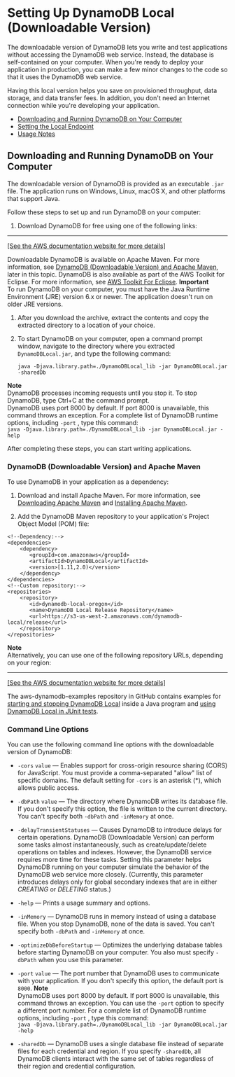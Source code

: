 # Setting Up DynamoDB Local \(Downloadable Version\)<a name="DynamoDBLocal"></a>

The downloadable version of DynamoDB lets you write and test applications without accessing the DynamoDB web service\. Instead, the database is self\-contained on your computer\. When you're ready to deploy your application in production, you can make a few minor changes to the code so that it uses the DynamoDB web service\.

Having this local version helps you save on provisioned throughput, data storage, and data transfer fees\. In addition, you don't need an Internet connection while you're developing your application\.


+ [Downloading and Running DynamoDB on Your Computer](#DynamoDBLocal.DownloadingAndRunning)
+ [Setting the Local Endpoint](DynamoDBLocal.Endpoint.md)
+ [Usage Notes](DynamoDBLocal.UsageNotes.md)

## Downloading and Running DynamoDB on Your Computer<a name="DynamoDBLocal.DownloadingAndRunning"></a>

The downloadable version of DynamoDB is provided as an executable `.jar` file\. The application runs on Windows, Linux, macOS X, and other platforms that support Java\.

Follow these steps to set up and run DynamoDB on your computer:

1. Download DynamoDB for free using one of the following links:  
****    
[\[See the AWS documentation website for more details\]](http://docs.aws.amazon.com/amazondynamodb/latest/developerguide/DynamoDBLocal.html)

   Downloadable DynamoDB is available on Apache Maven\. For more information, see [DynamoDB \(Downloadable Version\) and Apache Maven](#DynamoDBLocal.Maven), later in this topic\. DynamoDB is also available as part of the AWS Toolkit for Eclipse\. For more information, see [AWS Toolkit For Eclipse](https://aws.amazon.com/eclipse/)\.
**Important**  
To run DynamoDB on your computer, you must have the Java Runtime Environment \(JRE\) version 6\.x or newer\. The application doesn't run on older JRE versions\.

1. After you download the archive, extract the contents and copy the extracted directory to a location of your choice\.

1. To start DynamoDB on your computer, open a command prompt window, navigate to the directory where you extracted `DynamoDBLocal.jar`, and type the following command:

   ```
   java -Djava.library.path=./DynamoDBLocal_lib -jar DynamoDBLocal.jar -sharedDb
   ```
**Note**  
DynamoDB processes incoming requests until you stop it\. To stop DynamoDB, type Ctrl\+C at the command prompt\.  
DynamoDB uses port 8000 by default\. If port 8000 is unavailable, this command throws an exception\. For a complete list of DynamoDB runtime options, including `-port` , type this command:  
`java -Djava.library.path=./DynamoDBLocal_lib -jar DynamoDBLocal.jar -help`

After completing these steps, you can start writing applications\.

### DynamoDB \(Downloadable Version\) and Apache Maven<a name="DynamoDBLocal.Maven"></a>

 To use DynamoDB in your application as a dependency:

1.  Download and install Apache Maven\. For more information, see [Downloading Apache Maven](https://maven.apache.org/download.cgi) and [Installing Apache Maven](https://maven.apache.org/install.html)\.

1.  Add the DynamoDB Maven repository to your application's Project Object Model \(POM\) file:

   ```
   <!--Dependency:-->
   <dependencies>
       <dependency>
          <groupId>com.amazonaws</groupId>
          <artifactId>DynamoDBLocal</artifactId>
          <version>[1.11,2.0)</version>
       </dependency>
   </dependencies>
   <!--Custom repository:-->
   <repositories>
       <repository>
          <id>dynamodb-local-oregon</id>
          <name>DynamoDB Local Release Repository</name>
          <url>https://s3-us-west-2.amazonaws.com/dynamodb-local/release</url>
       </repository>
   </repositories>
   ```
**Note**  
Alternatively, you can use one of the following repository URLs, depending on your region:    
****    
[\[See the AWS documentation website for more details\]](http://docs.aws.amazon.com/amazondynamodb/latest/developerguide/DynamoDBLocal.html)

 The aws\-dynamodb\-examples repository in GitHub contains examples for [ starting and stopping DynamoDB Local](https://github.com/awslabs/aws-dynamodb-examples/blob/master/src/test/java/com/amazonaws/services/dynamodbv2/DynamoDBLocalFixture.java) inside a Java program and [ using DynamoDB Local in JUnit tests](https://github.com/awslabs/aws-dynamodb-examples/blob/master/src/test/java/com/amazonaws/services/dynamodbv2/local/embedded/DynamoDBEmbeddedTest.java)\. 

### Command Line Options<a name="DynamoDBLocal.CommandLineOptions"></a>

You can use the following command line options with the downloadable version of DynamoDB:

+ `-cors` `value` — Enables support for cross\-origin resource sharing \(CORS\) for JavaScript\. You must provide a comma\-separated "allow" list of specific domains\. The default setting for `-cors` is an asterisk \(\*\), which allows public access\.

+ `-dbPath` `value` — The directory where DynamoDB writes its database file\. If you don't specify this option, the file is written to the current directory\. You can't specify both `-dbPath` and `-inMemory` at once\.

+ `-delayTransientStatuses` — Causes DynamoDB to introduce delays for certain operations\. DynamoDB \(Downloadable Version\) can perform some tasks almost instantaneously, such as create/update/delete operations on tables and indexes\. However, the DynamoDB service requires more time for these tasks\. Setting this parameter helps DynamoDB running on your computer simulate the behavior of the DynamoDB web service more closely\. \(Currently, this parameter introduces delays only for global secondary indexes that are in either *CREATING* or *DELETING* status\.\)

+ `-help` — Prints a usage summary and options\.

+ `-inMemory` — DynamoDB runs in memory instead of using a database file\. When you stop DynamoDB, none of the data is saved\. You can't specify both `-dbPath` and `-inMemory` at once\.

+ `-optimizeDbBeforeStartup` — Optimizes the underlying database tables before starting DynamoDB on your computer\. You also must specify `-dbPath` when you use this parameter\.

+ `-port` `value` — The port number that DynamoDB uses to communicate with your application\. If you don't specify this option, the default port is `8000`\.
**Note**  
DynamoDB uses port 8000 by default\. If port 8000 is unavailable, this command throws an exception\. You can use the `-port` option to specify a different port number\. For a complete list of DynamoDB runtime options, including `-port` , type this command:  
`java -Djava.library.path=./DynamoDBLocal_lib -jar DynamoDBLocal.jar -help`

+ `-sharedDb` — DynamoDB uses a single database file instead of separate files for each credential and region\. If you specify `-sharedDb`, all DynamoDB clients interact with the same set of tables regardless of their region and credential configuration\.